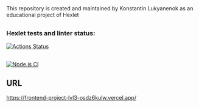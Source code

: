 ##
This repository is created and maintained by Konstantin Lukyanenok as an educational project of Hexlet

##
### Hexlet tests and linter status:
[![Actions Status](https://github.com/loukianen/frontend-project-lvl3/workflows/hexlet-check/badge.svg)](https://github.com/loukianen/frontend-project-lvl3/actions)

##
[![Node.js CI](https://github.com/loukianen/frontend-project-lvl3/workflows/Node.js%20CI/badge.svg)](https://github.com/loukianen/frontend-project-lvl3/actions)

## URL
https://frontend-project-lvl3-osdz6kulw.vercel.app/
